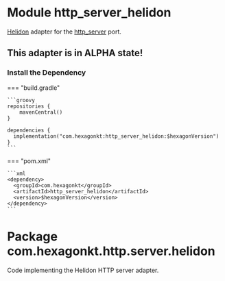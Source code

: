 
# Module http_server_helidon
[Helidon] adapter for the [http_server] port.

## This adapter is in ALPHA state!

[Helidon]: https://helidon.io
[http_server]: /http_server

### Install the Dependency

=== "build.gradle"

    ```groovy
    repositories {
        mavenCentral()
    }

    dependencies {
      implementation("com.hexagonkt:http_server_helidon:$hexagonVersion")
    }
    ```

=== "pom.xml"

    ```xml
    <dependency>
      <groupId>com.hexagonkt</groupId>
      <artifactId>http_server_helidon</artifactId>
      <version>$hexagonVersion</version>
    </dependency>
    ```

# Package com.hexagonkt.http.server.helidon
Code implementing the Helidon HTTP server adapter.
